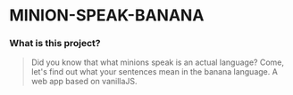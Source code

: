 # MINION-SPEAK-BANANA
### What is this project?
>Did you know that what minions speak is an actual language? Come, let's find out what your sentences mean in the banana language.
>A web app based on vanillaJS.
